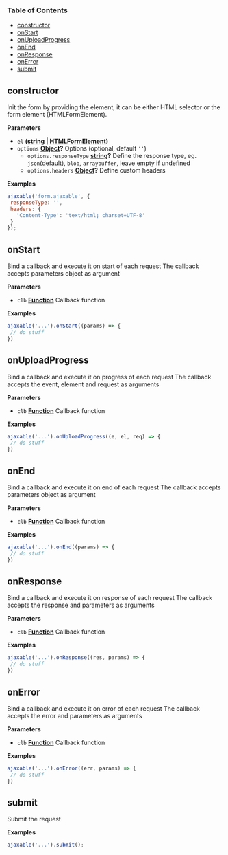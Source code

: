 <!-- Generated by documentation.js. Update this documentation by updating the source code. -->

### Table of Contents

-   [constructor](#constructor)
-   [onStart](#onstart)
-   [onUploadProgress](#onuploadprogress)
-   [onEnd](#onend)
-   [onResponse](#onresponse)
-   [onError](#onerror)
-   [submit](#submit)

## constructor

Init the form by providing the element, it can be either HTML selector or the form element (HTMLFormElement).

**Parameters**

-   `el` **([string](https://developer.mozilla.org/docs/Web/JavaScript/Reference/Global_Objects/String) \| [HTMLFormElement](https://developer.mozilla.org/docs/Web/API/HTMLFormElement))** 
-   `options` **[Object](https://developer.mozilla.org/docs/Web/JavaScript/Reference/Global_Objects/Object)?** Options (optional, default `''`)
    -   `options.responseType` **[string](https://developer.mozilla.org/docs/Web/JavaScript/Reference/Global_Objects/String)?** Define the response type, eg. `json`(default), `blob`, `arraybuffer`, leave empty if undefined
    -   `options.headers` **[Object](https://developer.mozilla.org/docs/Web/JavaScript/Reference/Global_Objects/Object)?** Define custom headers

**Examples**

```javascript
ajaxable('form.ajaxable', {
 responseType: '',
 headers: {
   'Content-Type': 'text/html; charset=UTF-8'
 }
});
```

## onStart

Bind a callback and execute it on start of each request
The callback accepts parameters object as argument

**Parameters**

-   `clb` **[Function](https://developer.mozilla.org/docs/Web/JavaScript/Reference/Statements/function)** Callback function

**Examples**

```javascript
ajaxable('...').onStart((params) => {
 // do stuff
})
```

## onUploadProgress

Bind a callback and execute it on progress of each request
The callback accepts the event, element and request as arguments

**Parameters**

-   `clb` **[Function](https://developer.mozilla.org/docs/Web/JavaScript/Reference/Statements/function)** Callback function

**Examples**

```javascript
ajaxable('...').onUploadProgress((e, el, req) => {
 // do stuff
})
```

## onEnd

Bind a callback and execute it on end of each request
The callback accepts parameters object as argument

**Parameters**

-   `clb` **[Function](https://developer.mozilla.org/docs/Web/JavaScript/Reference/Statements/function)** Callback function

**Examples**

```javascript
ajaxable('...').onEnd((params) => {
 // do stuff
})
```

## onResponse

Bind a callback and execute it on response of each request
The callback accepts the response and parameters as arguments

**Parameters**

-   `clb` **[Function](https://developer.mozilla.org/docs/Web/JavaScript/Reference/Statements/function)** Callback function

**Examples**

```javascript
ajaxable('...').onResponse((res, params) => {
 // do stuff
})
```

## onError

Bind a callback and execute it on error of each request
The callback accepts the error and parameters as arguments

**Parameters**

-   `clb` **[Function](https://developer.mozilla.org/docs/Web/JavaScript/Reference/Statements/function)** Callback function

**Examples**

```javascript
ajaxable('...').onError((err, params) => {
 // do stuff
})
```

## submit

Submit the request

**Examples**

```javascript
ajaxable('...').submit();
```
